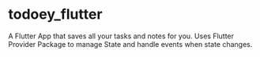 # todoey_flutter

A Flutter App that saves all your tasks and notes for you.
Uses Flutter Provider Package to manage State and handle events when state changes.

